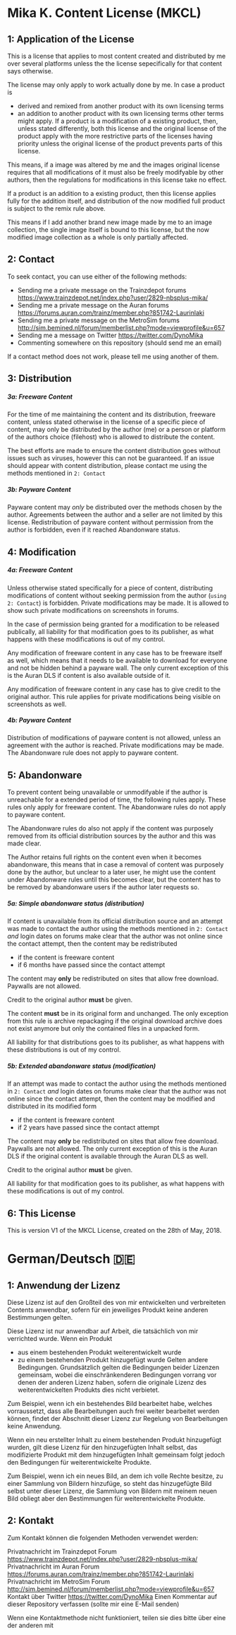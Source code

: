 # Mika K. Content License (MKCL)

## 1: Application of the License

This is a license that applies to most content created and distributed by me over several platforms unless the the license sepecifically for that content says otherwise.

The license may only apply to work actually done by me. In case a product is 
*  derived and remixed from another product with its own licensing terms
*  an addition to another product with its own licensing terms
other terms might apply. If a product is a modification of a existing product, then, unless stated differently, both this license and the original license of the product apply with the more restrictive parts of the licenses having priority unless the original license of the product prevents parts of this license.

This means, if a image was altered by me and the images original license requires that all modifications of it must also be freely modifyable by other authors, then the regulations for modifications in this license take no effect.

If a product is an addition to a existing product, then this license applies fully for the addition itself, and distribution of the now modified full product is subject to the remix rule above.

This means if I add another brand new image made by me to an image collection, the single image itself is bound to this license, but the now modified image collection as a whole is only partially affected.



## 2: Contact

To seek contact, you can use either of the following methods:
* Sending me a private message on the Trainzdepot forums https://www.trainzdepot.net/index.php?user/2829-nbsplus-mika/
* Sending me a private message on the Auran forums https://forums.auran.com/trainz/member.php?851742-Laurinlaki
* Sending me a private message on the MetroSim forums http://sim.bemined.nl/forum/memberlist.php?mode=viewprofile&u=657
* Sending me a message on Twitter https://twitter.com/DynoMika
* Commenting somewhere on this repository (should send me an email)

If a contact method does not work, please tell me using another of them.


## 3: Distribution

##### 3a: Freeware Content

For the time of me maintaining the content and its distribution, freeware content, unless stated otherwise in the license of a specific piece of content, may only be distributed by the author (me) or a person or platform of the authors choice (filehost) who is allowed to distribute the content.

The best efforts are made to ensure the content distribution goes without issues such as viruses, however this can not be guaranteed. If an issue should appear with content distribution, please contact me using the methods mentioned in `2: Contact`


##### 3b: Payware Content

Payware content may *only* be distributed over the methods chosen by the author. Agreements between the author and a seller are not limited by this license. Redistribution of payware content without permission from the author is forbidden, even if it reached Abandonware status.

## 4: Modification

##### 4a: Freeware Content

Unless otherwise stated specifically for a piece of content, distributing modifications of content without seeking permission from the author (`using 2: Contact`) is forbidden. Private modifications may be made. It is allowed to show such private modifications on screenshots in forums.

In the case of permission being granted for a modification to be released publically, all liability for that modification goes to its publisher, as what happens with these modifications is out of my control.

Any modification of freeware content in any case has to be freeware itself as well, which means that it needs to be available to download for everyone and not be hidden behind a payware wall. The only current exception of this is the Auran DLS if content is also available outside of it.

Any modification of freeware content in any case has to give credit to the original author. This rule applies for private modifications being visible on screenshots as well.


##### 4b: Payware Content

Distribution of modifications of payware content is not allowed, unless an agreement with the author is reached. Private modifications may be made. The Abandonware rule does not apply to payware content.


## 5: Abandonware

To prevent content being unavailable or unmodifyable if the author is unreachable for a extended period of time, the following rules apply. These rules only apply for freeware content. The Abandonware rules do not apply to payware content.

The Abandonware rules do also not apply if the content was purposely removed from its official distribution sources by the author and this was made clear.

The Author retains full rights on the content even when it becomes abandonware, this means that in case a removal of content was purposely done by the author, but unclear to a later user, he might use the content under Abandonware rules until this becomes clear, but the content has to be removed by abandonware users if the author later requests so.


##### 5a: Simple abandonware status (distribution)

If content is unavailable from its official distribution source and an attempt was made to contact the author using the methods mentioned in `2: Contact` *and* login dates on forums make clear that the author was not online since the contact attempt, then the content may be redistributed

* if the content is freeware content
* if 6 months have passed since the contact attempt

The content may **only** be redistributed on sites that allow free download. Paywalls are not allowed.

Credit to the original author **must** be given.

The content **must** be in its original form and unchanged. The only exception from this rule is archive repackaging if the original download archive does not exist anymore but only the contained files in a unpacked form.

All liability for that distributions goes to its publisher, as what happens with these distributions is out of my control.

##### 5b: Extended abandonware status (modification)

If an attempt was made to contact the author using the methods mentioned in `2: Contact` *and* login dates on forums make clear that the author was not online since the contact attempt, then the content may be modified and distributed in its modified form

* if the content is freeware content
* if 2 years have passed since the contact attempt

The content may **only** be redistributed on sites that allow free download. Paywalls are not allowed. The only current exception of this is the Auran DLS if the original content is available through the Auran DLS as well.

Credit to the original author **must** be given.

All liability for that modification goes to its publisher, as what happens with these modifications is out of my control.


## 6: This License

This is version V1 of the MKCL License, created on the 28th of May, 2018.

# German/Deutsch 🇩🇪

## 1: Anwendung der Lizenz

Diese Lizenz ist auf den Großteil des von mir entwickelten und verbreiteten Contents anwendbar, sofern für ein jeweiliges Produkt keine anderen Bestimmungen gelten.

Diese Lizenz ist nur anwendbar auf Arbeit, die tatsächlich von mir verrichted wurde. Wenn ein Produkt
* aus einem bestehenden Produkt weiterentwickelt wurde
* zu einem bestehenden Produkt hinzugefügt wurde
Gelten andere Bedingungen. Grundsätzlich gelten die Bedingungen beider Lizenzen gemeinsam, wobei die einschränkenderen Bedingungen vorrang vor denen der anderen Lizenz haben, sofern die originale Lizenz des weiterentwickelten Produkts dies nicht verbietet.

Zum Beispiel, wenn ich ein bestehendes Bild bearbeitet habe, welches vorraussetzt, dass alle Bearbeitungen auch frei weiter bearbeitet werden können, findet der Abschnitt dieser Lizenz zur Regelung von Bearbeitungen keine Anwendung.

Wenn ein neu erstellter Inhalt zu einem bestehenden Produkt hinzugefügt wurden, gilt diese Lizenz für den hinzugefügten Inhalt selbst, das modifizierte Produkt mit dem hinzugefügten Inhalt gemeinsam folgt jedoch den Bedingungen für weiterentwickelte Produkte.

Zum Beispiel, wenn ich ein neues Bild, an dem ich volle Rechte besitze, zu einer Sammlung von Bildern hinzufüge, so steht das hinzugefügte Bild selbst unter dieser Lizenz, die Sammlung von Bildern mit meinem neuen Bild obliegt aber den Bestimmungen für weiterentwickelte Produkte.


## 2: Kontakt

Zum Kontakt können die folgenden Methoden verwendet werden:

Privatnachricht im Trainzdepot Forum https://www.trainzdepot.net/index.php?user/2829-nbsplus-mika/
Privatnachricht im Auran Forum https://forums.auran.com/trainz/member.php?851742-Laurinlaki
Privatnachricht im MetroSim Forum http://sim.bemined.nl/forum/memberlist.php?mode=viewprofile&u=657
Kontakt über Twitter https://twitter.com/DynoMika
Einen Kommentar auf dieser Repository verfassen (sollte mir eine E-Mail senden)

Wenn eine Kontaktmethode nicht funktioniert, teilen sie dies bitte über eine der anderen mit



